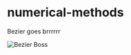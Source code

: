 # numerical-methods
Bezier goes brrrrrr

![Bezier Boss](https://journals.openedition.org/artefact/docannexe/image/6711/img-7.jpg "Brrrrrrr")
